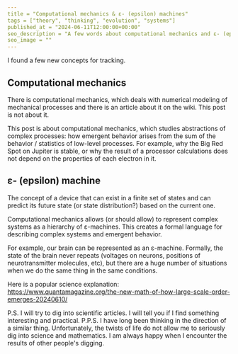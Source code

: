 ```yaml
---
title = "Computational mechanics & ε- (epsilon) machines"
tags = ["theory", "thinking", "evolution", "systems"]
published_at = "2024-06-11T12:00:00+00:00"
seo_description = "A few words about computational mechanics and ε- (epsilon) machines."
seo_image = ""
---
```


I found a few new concepts for tracking.

## Computational mechanics

There is computational mechanics, which deals with numerical modeling of mechanical processes and there is an article about it on the wiki. This post is not about it.

This post is about computational mechanics, which studies abstractions of complex processes: how emergent behavior arises from the sum of the behavior / statistics of low-level processes. For example, why the Big Red Spot on Jupiter is stable, or why the result of a processor calculations does not depend on the properties of each electron in it.

## ε- (epsilon) machine

The concept of a device that can exist in a finite set of states and can predict its future state (or state distribution?) based on the current one.

Computational mechanics allows (or should allow) to represent complex systems as a hierarchy of ε-machines. This creates a formal language for describing complex systems and emergent behavior.

For example, our brain can be represented as an ε-machine. Formally, the state of the brain never repeats (voltages on neurons, positions of neurotransmitter molecules, etc), but there are a huge number of situations when we do the same thing in the same conditions.

Here is a popular science explanation: <https://www.quantamagazine.org/the-new-math-of-how-large-scale-order-emerges-20240610/>

P.S. I will try to dig into scientific articles. I will tell you if I find something interesting and practical.
P.P.S. I have long been thinking in the direction of a similar thing. Unfortunately, the twists of life do not allow me to seriously dig into science and mathematics. I am always happy when I encounter the results of other people's digging.
